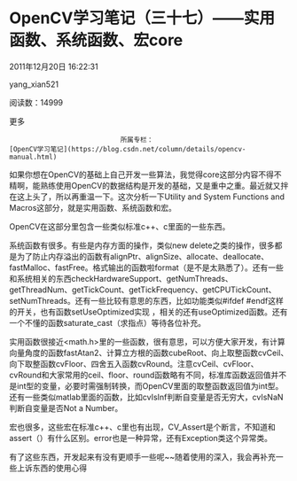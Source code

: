 # OpenCV学习笔记（三十七）——实用函数、系统函数、宏core

2011年12月20日 16:22:31

yang_xian521

阅读数：14999

更多

 								所属专栏： 																[OpenCV学习笔记](https://blog.csdn.net/column/details/opencv-manual.html) 																 							

 									

如果你想在OpenCV的基础上自己开发一些算法，我觉得core这部分内容不得不精啊，能熟练使用OpenCV的数据结构是开发的基础，又是重中之重。最近就又拌在这上头了，所以再重温一下。这次分析一下Utility  and System Functions and Macros这部分，就是实用函数、系统函数和宏。

OpenCV在这部分里包含一些类似标准c++、c里面的一些东西。

系统函数有很多。有些是内存方面的操作，类似new delete之类的操作，很多都是为了防止内存溢出的函数有alignPtr、alignSize、allocate、deallocate、fastMalloc、fastFree。格式输出的函数啦format（是不是太熟悉了）。还有一些和系统相关的东西checkHardwareSupport、getNumThreads、getThreadNum、getTickCount、getTickFrequency、getCPUTickCount、setNumThreads。还有一些比较有意思的东西，比如功能类似#ifdef  #endf这样的开关，也有函数setUseOptimized实现 ，相关的还有useOptimized函数。还有一个不懂的函数saturate_cast（求指点）等待各位补充。

实用函数很接近<math.h>里的一些函数，很有意思，可以方便大家开发，有计算向量角度的函数fastAtan2、计算立方根的函数cubeRoot、向上取整函数cvCeil、向下取整函数cvFloor、四舍五入函数cvRound。注意cvCeil、cvFloor、cvRound和大家常用的ceil、floor、round函数略有不同，标准库函数返回值并不是int型的变量，必要时需强制转换，而OpenCV里面的取整函数返回值为int型。还有一些类似matlab里面的函数，比如cvIsInf判断自变量是否无穷大，cvIsNaN判断自变量是否Not  a Number。

宏也很多，这些宏在标准c++、c里也有出现，CV_Assert是个断言，不知道和assert（）有什么区别。error也是一种异常，还有Exception类这个异常类。

有了这些东西，开发起来有没有更顺手一些呢~~随着使用的深入，我会再补充一些上诉东西的使用心得